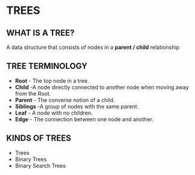 # TREES

## WHAT IS A TREE?
A data structure that consists of nodes in a __parent / child__ relationship

## TREE TERMINOLOGY
- __Root__ - The top node in a tree.
- __Child__ -A node directly connected to another node when moving away from the Root.
- __Parent__ - The converse notion of a child.
- __Siblings__ -A group of nodes with the same parent.
- __Leaf__ - A node with no children.
- __Edge__ - The connection between one node and another.

## KINDS OF TREES
- Trees
- Binary Trees
- Binary Search Trees
